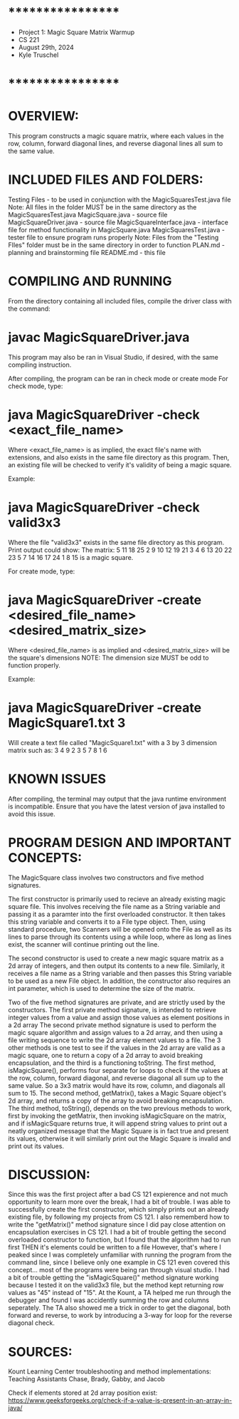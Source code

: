 # ****************
* Project 1: Magic Square Matrix Warmup
* CS 221
* August 29th, 2024
* Kyle Truschel
# ****************

# OVERVIEW:
This program constructs a magic square matrix, where each values
in the row, column, forward diagonal lines, and
reverse diagonal lines all sum to the same value.

# INCLUDED FILES AND FOLDERS:
Testing Files - to be used in conjunction with the MagicSquaresTest.java file
    Note: All files in the folder MUST be in the same directory as the MagicSquaresTest.java
MagicSquare.java - source file
MagicSquareDriver.java - source file
MagicSquareInterface.java - interface file for method functionality in MagicSquare.java
MagicSquaresTest.java - tester file to ensure program runs properly
    Note: Files from the "Testing FIles" folder must be in the same directory in order to function
PLAN.md - planning and brainstorming file
README.md - this file

# COMPILING AND RUNNING
From the directory containing all included files, compile the driver class with the command:
# javac MagicSquareDriver.java

This program may also be ran in Visual Studio, if desired, with the same compiling instruction.

After compiling, the program can be ran in check mode or create mode
For check mode, type:
# java MagicSquareDriver -check <exact_file_name>
Where <exact_file_name> is as implied, the exact file's name with extensions, and
also exists in the same file directory as this program.
Then, an existing file will be checked to verify it's validity of being a magic
square.

Example:
# java MagicSquareDriver -check valid3x3
Where the file "valid3x3" exists in the same file directory as this program.
Print output could show:
The matrix:
    5
    11	18	25	2	9
    10	12	19	21	3
    4	6	13	20	22
    23	5	7	14	16
    17	24	1	8	15
is a magic square.

For create mode, type:
# java MagicSquareDriver -create <desired_file_name> <desired_matrix_size>
Where <desired_file_name> is as implied and <desired_matrix_size> will be the
square's dimensions
NOTE: The dimension size MUST be odd to function properly.

Example:
# java MagicSquareDriver -create MagicSquare1.txt 3
Will create a text file called "MagicSquare1.txt" with a 3 by 3 dimension matrix such as:
3
4 9 2
3 5 7
8 1 6

# KNOWN ISSUES
After compiling, the terminal may output that the java runtime environment is incompatible.
Ensure that you have the latest version of java installed to avoid this issue.

# PROGRAM DESIGN AND IMPORTANT CONCEPTS:
The MagicSquare class involves two constructors and five method signatures. 

The first constructor is primarily used to recieve an already existing magic square file. This involves receiving the file name as a String variable and passing it as a paramter into the first overloaded constructor. It then takes this string variable and converts it to a File type object. Then, using standard procedure, two Scanners will be opened onto the File as well as its lines to parse through its contents using a while loop, where as long as lines exist, the scanner will continue printing out the line.

The second constructor is used to create a new magic square matrix as a 2d array of integers, and then output its contents to a new file. Similarly, it receives a file name as a String variable and then passes this String variable to be used as a new File object. In addition, the constructor also requires an int parameter, which is used to determine the size of the matrix.

Two of the five method signatures are private, and are strictly used by the constructors.
    The first private method signature, is intended to retrieve integer values from a value and 
    assign those values as element positions in a 2d array
    The second private method signature is used to perform the magic square algorithm and assign values to a 2d array, and then using a file writing sequence to write the 2d array element values to a file.
The 3 other methods is one test to see if the values in the 2d array are valid as a magic square, one to return a copy of a 2d array to avoid breaking encapsulation, and the third is a functioning toString.
    The first method, isMagicSquare(), performs four separate for loops to check if the values at the row, column, forward diagonal, and reverse diagonal all sum up to the same value. So a 3x3 matrix would have its row, column, and diagonals all sum to 15.
    The second method, getMatrix(), takes a Magic Square object's 2d array, and returns a copy of the array to avoid breaking encapsulation.
    The third method, toString(), depends on the two previous methods to work, first by invoking the getMatrix, then invoking isMagicSquare on the matrix, and if isMagicSquare returns true, it will append string values to print out a neatly organized message that the Magic Square is in fact true and present its values, otherwise it will similarly print out the Magic Square is invalid and print out its values.

# DISCUSSION:
Since this was the first project after a bad CS 121 expierence and not much opportunity to learn more over the break, I had a bit of trouble. I was able to successfully create the first constructor, which simply prints out an already existing file, by following my projects from CS 121. I also rememberd how to write the "getMatrix()" method signature since I did pay close
attention on encapsulation exercises in CS 121. I had a bit of trouble getting the second overloaded constructor to function, but I found that the algorithm had to run first THEN it's elements could be written to a file
However, that's where I peaked since I was completely unfamiliar with running the program from the command line, since I believe only one example in CS 121 even covered this concept... most of the programs were being ran through visual studio.
I had a bit of trouble getting the "isMagicSquare()" method signature working because I tested it on the valid3x3 file, but the method kept returning row values as "45" instead of "15". At the Kount, a TA helped me run through the debugger and found I was accidently summing the row and columns seperately. The TA also showed me a trick in order to get the diagonal, both forward and reverse, to work by introducing a 3-way for loop for the reverse diagonal check.

# SOURCES:
Kount Learning Center troubleshooting and method implementations:
    Teaching Assistants Chase, Brady, Gabby, and Jacob

Check if elements stored at 2d array position exist:
    https://www.geeksforgeeks.org/check-if-a-value-is-present-in-an-array-in-java/